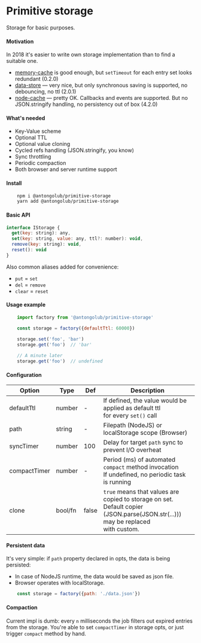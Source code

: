 # Primitive storage

Storage for basic purposes.  

#### Motivation
In 2018 it's easier to write own storage implementation than to find a suitable one.
* [memory-cache](https://www.npmjs.com/package/memory-cache) is good enough, but `setTimeout` for each entry set looks redundant (0.2.0)
* [data-store](https://www.npmjs.com/package/data-store) — very nice, but only synchronous saving is supported, no debouncing, no ttl (2.0.1)
* [node-cache](https://www.npmjs.com/package/node-cache) — pretty OK. Callbacks and events are supported. But no JSON.stringify handling, no persistency out of box (4.2.0)

#### What's needed
* Key-Value scheme
* Optional TTL
* Optional value cloning
* Cycled refs handling (JSON.stringify, you know)
* Sync throttling
* Periodic compaction
* Both browser and server runtime support

#### Install
```bash
    npm i @antongolub/primitive-storage
    yarn add @antongolub/primitive-storage
```

#### Basic API
```javascript
interface IStorage {
  get(key: string): any,
  set(key: string, value: any, ttl?: number): void,
  remove(key: string): void,
  reset(): void
}
```
Also common aliases added for convenience:
* `put` = `set`
* `del` = `remove`
* `clear` = `reset`

#### Usage example
```javascript
    import factory from '@antongolub/primitive-storage'

    const storage = factory({defaultTtl: 60000})

    storage.set('foo', 'bar')
    storage.get('foo')  // 'bar'
    
    // A minute later
    storage.get('foo')  // undefined
```

#### Configuration

| Option        | Type    | Def     | Description                                            |
|---------------|---------|---------|--------------------------------------------------------|
| defaultTtl    | number  | -       | If defined, the value would be applied as default ttl<br/>for every `set()` call |
| path          | string  | -       | Filepath (NodeJS) or localStorage scope (Browser)      |
| syncTimer     | number  | 100     | Delay for target `path` sync to prevent I/O overheat   |
| compactTimer  | number  | -       | Period (ms) of automated `compact` method invocation<br/>If undefined, no periodic task is running |
| clone         | bool/fn | false   | `true` means that values are copied to storage on set.<br/>Default copier (JSON.parse(JSON.str(...))) may be replaced <br/>with custom.


#### Persistent data
It's very simple: if `path` property declared in opts, the data is being persisted: 
* In case of NodeJS runtime, the data would be saved as json file. 
* Browser operates with localStorage.
```javascript
    const storage = factory({path: './data.json'})
```

#### Compaction
Current impl is dumb: every `n` milliseconds the job filters out expired entries from the storage.
You're able to set `compactTimer` in storage opts, or just trigger `compact` method by hand.
